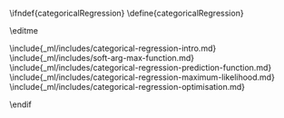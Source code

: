 \ifndef{categoricalRegression}
\define{categoricalRegression}

\editme

\include{_ml/includes/categorical-regression-intro.md}
\include{_ml/includes/soft-arg-max-function.md}
\include{_ml/includes/categorical-regression-prediction-function.md}
\include{_ml/includes/categorical-regression-maximum-likelihood.md}
\include{_ml/includes/categorical-regression-optimisation.md}

\endif
